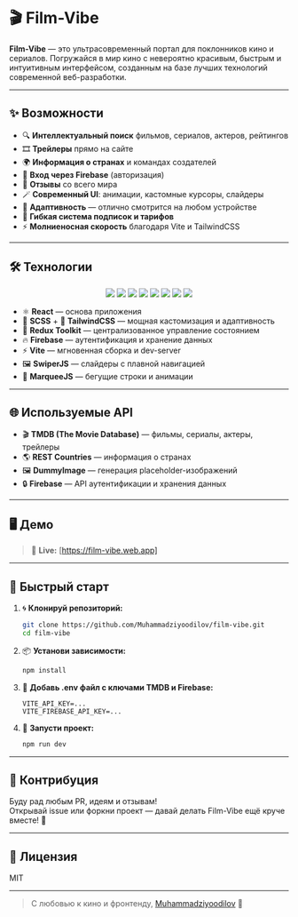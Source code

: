 # 🎬 Film-Vibe

**Film-Vibe** — это ультрасовременный портал для поклонников кино и сериалов. Погружайся в мир кино с невероятно красивым, быстрым и интуитивным интерфейсом, созданным на базе лучших технологий современной веб-разработки.


---

## ✨ Возможности

- 🔍 **Интеллектуальный поиск** фильмов, сериалов, актеров, рейтингов
- 🎞️ **Трейлеры** прямо на сайте
- 🌍 **Информация о странах** и командах создателей
- 👤 **Вход через Firebase** (авторизация)
- 💬 **Отзывы** со всего мира
- 🪄 **Современный UI**: анимации, кастомные курсоры, слайдеры
- 📱 **Адаптивность** — отлично смотрится на любом устройстве
- 💸 **Гибкая система подписок и тарифов**
- ⚡ **Молниеносная скорость** благодаря Vite и TailwindCSS

---

## 🛠️ Технологии

<p align="center">
  <img src="https://img.shields.io/badge/Javascript-F7DF1E?style=for-the-badge&logo=javascript&logoColor=black" />
  <img src="https://img.shields.io/badge/HTML5-E34F26?style=for-the-badge&logo=html5&logoColor=white" />
  <img src="https://img.shields.io/badge/CSS3-1572B6?style=for-the-badge&logo=css3&logoColor=white" />
  <img src="https://img.shields.io/badge/SCSS-CD6799?style=for-the-badge&logo=sass&logoColor=white" />
  <img src="https://img.shields.io/badge/TailwindCSS-38B2AC?style=for-the-badge&logo=tailwindcss&logoColor=white" />
  <img src="https://img.shields.io/badge/React-61DAFB?style=for-the-badge&logo=react&logoColor=white" />
  <img src="https://img.shields.io/badge/Firebase-FFCA28?style=for-the-badge&logo=firebase&logoColor=black" />
  <img src="https://img.shields.io/badge/Redux%20Toolkit-764ABC?style=for-the-badge&logo=redux&logoColor=white" />
</p>

- ⚛️ **React** — основа приложения
- 🎨 **SCSS** + 🌈 **TailwindCSS** — мощная кастомизация и адаптивность
- 🧰 **Redux Toolkit** — централизованное управление состоянием
- 🔥 **Firebase** — аутентификация и хранение данных
- ⚡ **Vite** — мгновенная сборка и dev-server
- 🖼️ **SwiperJS** — слайдеры с плавной навигацией
- 💫 **MarqueeJS** — бегущие строки и анимации

---

## 🌐 Используемые API

- 🎬 **TMDB (The Movie Database)** — фильмы, сериалы, актеры, трейлеры
- 🌎 **REST Countries** — информация о странах
- 🖼️ **DummyImage** — генерация placeholder-изображений
- 🔒 **Firebase** — API аутентификации и хранения данных

---

## 🖥️ Демо

> 🔗 **Live:** [https://film-vibe.web.app]

---

## 🚦 Быстрый старт

1. 🌀 **Клонируй репозиторий:**
   ```bash
   git clone https://github.com/Muhammadziyoodilov/film-vibe.git
   cd film-vibe
   ```
2. 📦 **Установи зависимости:**
   ```bash
   npm install
   ```
3. 🔑 **Добавь .env файл с ключами TMDB и Firebase:**
   ```
   VITE_API_KEY=...
   VITE_FIREBASE_API_KEY=...
   ```
4. 🚀 **Запусти проект:**
   ```bash
   npm run dev
   ```

---

## 🤝 Контрибуция

Буду рад любым PR, идеям и отзывам!  
Открывай issue или форкни проект — давай делать Film-Vibe ещё круче вместе! 🙌

---

## 📄 Лицензия

MIT

---

> С любовью к кино и фронтенду, [Muhammadziyoodilov](https://github.com/Muhammadziyoodilov) 💜
